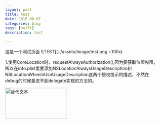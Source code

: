```yaml
---
layout: post
title: test
date: 2016-08-07
categories: blog
tags: [swift]
description: test

---
```


这是一个测试页面
![TEST](../assets/image/test.png =100x)

1.使用CoreLocation时，requestAlwaysAuthorization(),因为要获取位置权限，所以在info.plist里要添加NSLocationAlwaysUsageDescription和NSLocationWhenInUseUsageDescription这两个授权提示的描述，不然在debug的时候是进不到delegate实现的方法的。

<img src="../assets/image/test.png" alt="替代文本" title="标题文本" width="200" height = "100" />

